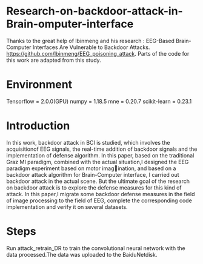# Research-on-backdoor-attack-in-Brain-omputer-interface
Thanks to the great help of lbinmeng and his research : EEG-Based Brain-Computer Interfaces Are Vulnerable to Backdoor Attacks.  https://github.com/lbinmeng/EEG_poisoning_attack.
Parts of the code for this work are adapted from this study.
# Environment
Tensorflow = 2.0.0(GPU)
numpy = 1.18.5
mne = 0.20.7
scikit-learn = 0.23.1
# Introduction
In this work, backdoor attack in BCI is studied, which involves the acquisitionof EEG signals, the real-time addition of backdoor signals and the implementation of defense algorithm. In this paper, based on the traditional Graz MI paradigm, combined with the actual situation,I designed the EEG paradigm experiment based on motor imagination, and based on a backdoor attack algorithm for Brain-Computer interface, I carried out backdoor attack in the actual scene. But the ultimate goal of the research on backdoor attack is to explore the defense measures for this kind of attack. In this paper,I migrate some backdoor defense measures in the field of image processing to the field of EEG, complete the corresponding code implementation and verify it on several datasets.
# Steps
Run attack_retrain_DR to train the convolutional neural network with the data processed.The data was uploaded to the BaiduNetdisk.
